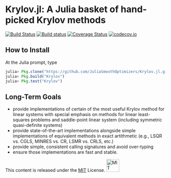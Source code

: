 # Krylov.jl: A Julia basket of hand-picked Krylov methods

[![Build Status](https://travis-ci.org/JuliaSmoothOptimizers/Krylov.jl.svg?branch=develop)](https://travis-ci.org/JuliaSmoothOptimizers/Krylov.jl)
[![Build status](https://ci.appveyor.com/api/projects/status/ygy8aqqjmqhfwrxc?svg=true)](https://ci.appveyor.com/project/JuliaSmoothOptimizers/krylov-jl)
[![Coverage Status](https://coveralls.io/repos/JuliaSmoothOptimizers/Krylov.jl/badge.svg?branch=develop&service=github)](https://coveralls.io/github/JuliaSmoothOptimizers/Krylov.jl?branch=develop)
[![codecov.io](https://codecov.io/github/JuliaSmoothOptimizers/Krylov.jl/coverage.svg?branch=develop)](https://codecov.io/github/JuliaSmoothOptimizers/Krylov.jl?branch=develop)

## How to Install

At the Julia prompt, type

````JULIA
julia> Pkg.clone("https://github.com/JuliaSmoothOptimizers/Krylov.jl.git")
julia> Pkg.build("Krylov")
julia> Pkg.test("Krylov")
````

## Long-Term Goals

* provide implementations of certain of the most useful Krylov method for
  linear systems with special emphasis on methods for linear least-squares
  problems and saddle-point linear system (including symmetric quasi-definite
  systems)
* provide state-of-the-art implementations alongside simple implementations of
  equivalent methods in exact artithmetic (e.g., LSQR vs. CGLS, MINRES vs. CR,
  LSMR vs. CRLS, etc.)
* provide simple, consistent calling signatures and avoid over-typing
* ensure those implementations are fast and stable.

This content is released under the [MIT](http://opensource.org/licenses/MIT) License.
<a rel="license" href="http://opensource.org/licenses/MIT">
<img alt="MIT license" height="40" src="http://upload.wikimedia.org/wikipedia/commons/c/c3/License_icon-mit.svg" /></a>
